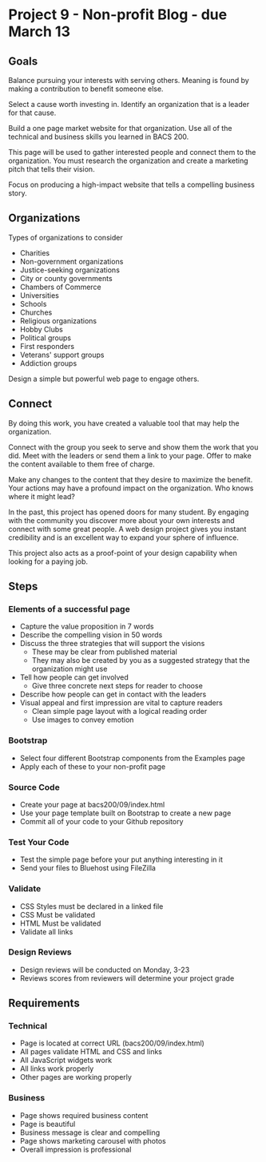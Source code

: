 # Project 9 - Non-profit Blog - due March 13


## Goals

Balance pursuing your interests with serving others.
Meaning is found by making a contribution to benefit someone else.

Select a cause worth investing in. Identify an organization that is a 
leader for that cause.

Build a one page market website for that organization. Use all of the technical and 
business skills you learned in BACS 200.

This page will be used to gather interested people and connect them to the
organization.  You must research the organization and create a marketing pitch that 
tells their vision.

Focus on producing a high-impact website that tells a compelling business story.


## Organizations

Types of organizations to consider

* Charities
* Non-government organizations
* Justice-seeking organizations
* City or county governments
* Chambers of Commerce
* Universities
* Schools
* Churches
* Religious organizations
* Hobby Clubs
* Political groups
* First responders
* Veterans' support groups
* Addiction groups

Design a simple but powerful web page to engage others.


## Connect

By doing this work, you have created a valuable tool that may help 
the organization.

Connect with the group you seek to serve and show them the work that you 
did. Meet with the leaders or send them a link to your page.  Offer to 
make the content available to them free of charge.

Make any changes to the content that they desire to maximize the benefit.
Your actions may have a profound impact on the organization.  Who 
knows where it might lead?

In the past, this project has opened doors for many student.  By engaging 
with the community you discover more about your own interests and
connect with some great people.  A web design project gives you instant
credibility and is an excellent way to 
expand your sphere of influence.

This project also acts as a proof-point of your design capability when 
looking for a paying job.


## Steps

### Elements of a successful page

* Capture the value proposition in 7 words
* Describe the compelling vision in 50 words
* Discuss the three strategies that will support the visions
    * These may be clear from published material
    * They may also be created by you as a suggested strategy that the
    organization might use
* Tell how people can get involved
    * Give three concrete next steps for reader to choose
* Describe how people can get in contact with the leaders
* Visual appeal and first impression are vital to capture readers
    * Clean simple page layout with a logical reading order
    * Use images to convey emotion


### Bootstrap
* Select four different Bootstrap components from the Examples page
* Apply each of these to your non-profit page


### Source Code
* Create your page at bacs200/09/index.html
* Use your page template built on Bootstrap to create a new page
* Commit all of your code to your Github repository


### Test Your Code
* Test the simple page before your put anything interesting in it
* Send your files to Bluehost using FileZilla


### Validate
* CSS Styles must be declared in a linked file
* CSS Must be validated
* HTML Must be validated
* Validate all links


### Design Reviews
* Design reviews will be conducted on Monday, 3-23
* Reviews scores from reviewers will determine your project grade



## Requirements

### Technical
* Page is located at correct URL (bacs200/09/index.html)
* All pages validate HTML and CSS and links
* All JavaScript widgets work
* All links work properly
* Other pages are working properly

### Business
* Page shows required business content
* Page is beautiful
* Business message is clear and compelling
* Page shows marketing carousel with photos
* Overall impression is professional

